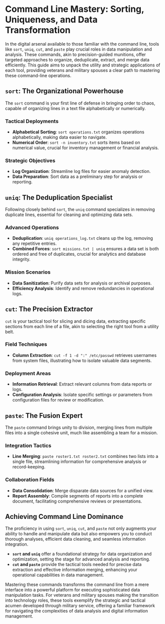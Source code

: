 # Command Line Mastery: Sorting, Uniqueness, and Data Transformation

In the digital arsenal available to those familiar with the command line, tools like `sort`, `uniq`, `cut`, and `paste` play crucial roles in data manipulation and analysis. These commands, akin to precision-guided munitions, offer targeted approaches to organize, deduplicate, extract, and merge data efficiently. This guide aims to unpack the utility and strategic applications of each tool, providing veterans and military spouses a clear path to mastering these command-line operations.

## `sort`: The Organizational Powerhouse

The `sort` command is your first line of defense in bringing order to chaos, capable of organizing lines in a text file alphabetically or numerically.

### Tactical Deployments

- **Alphabetical Sorting**: `sort operations.txt` organizes operations alphabetically, making data easier to navigate.
- **Numerical Order**: `sort -n inventory.txt` sorts items based on numerical value, crucial for inventory management or financial analysis.

### Strategic Objectives

- **Log Organization**: Streamline log files for easier anomaly detection.
- **Data Preparation**: Sort data as a preliminary step for analysis or reporting.

## `uniq`: The Deduplication Specialist

Following closely behind `sort`, the `uniq` command specializes in removing duplicate lines, essential for cleaning and optimizing data sets.

### Advanced Operations

- **Deduplication**: `uniq operations_log.txt` cleans up the log, removing any repetitive entries.
- **Combined Forces**: `sort missions.txt | uniq` ensures a data set is both ordered and free of duplicates, crucial for analytics and database integrity.

### Mission Scenarios

- **Data Sanitization**: Purify data sets for analysis or archival purposes.
- **Efficiency Analysis**: Identify and remove redundancies in operational logs.

## `cut`: The Precision Extractor

`cut` is your tactical tool for slicing and dicing data, extracting specific sections from each line of a file, akin to selecting the right tool from a utility belt.

### Field Techniques

- **Column Extraction**: `cut -f 1 -d ":" /etc/passwd` retrieves usernames from system files, illustrating how to isolate valuable data segments.

### Deployment Areas

- **Information Retrieval**: Extract relevant columns from data reports or logs.
- **Configuration Analysis**: Isolate specific settings or parameters from configuration files for review or modification.

## `paste`: The Fusion Expert

The `paste` command brings unity to division, merging lines from multiple files into a single cohesive unit, much like assembling a team for a mission.

### Integration Tactics

- **Line Merging**: `paste roster1.txt roster2.txt` combines two lists into a single file, streamlining information for comprehensive analysis or record-keeping.

### Collaboration Fields

- **Data Consolidation**: Merge disparate data sources for a unified view.
- **Report Assembly**: Compile segments of reports into a complete document, facilitating comprehensive reviews or presentations.

## Achieving Command Line Dominance

The proficiency in using `sort`, `uniq`, `cut`, and `paste` not only augments your ability to handle and manipulate data but also empowers you to conduct thorough analyses, efficient data cleaning, and seamless information integration.

- **`sort` and `uniq`** offer a foundational strategy for data organization and optimization, setting the stage for advanced analysis and reporting.
- **`cut` and `paste`** provide the tactical tools needed for precise data extraction and effective information merging, enhancing your operational capabilities in data management.

Mastering these commands transforms the command line from a mere interface into a powerful platform for executing sophisticated data manipulation tasks. For veterans and military spouses making the transition into technology roles, these tools exemplify the strategic and tactical acumen developed through military service, offering a familiar framework for navigating the complexities of data analysis and digital information management.